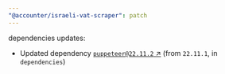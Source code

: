 ```yaml
---
"@accounter/israeli-vat-scraper": patch
---
```

dependencies updates:
  - Updated dependency [`puppeteer@22.11.2` ↗︎](https://www.npmjs.com/package/puppeteer/v/22.11.2) (from `22.11.1`, in `dependencies`)
